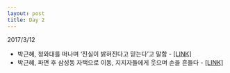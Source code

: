 ```yaml
---
layout: post
title: Day 2
---
```

2017/3/12


- 박근혜, 청와대를 떠나며 ‘진실이 밝혀진다고 믿는다’고 말함 - [[LINK]](http://news.khan.co.kr/kh_news/khan_art_view_test.html?artid=201703122246015&code=940100)
- 박근혜, 파면 후 삼성동 자택으로 이동, 지지자들에게 웃으며 손을 흔들다 - [[LINK]](http://news.khan.co.kr/kh_news/khan_art_view_test.html?artid=201703122243025&code=940100)
